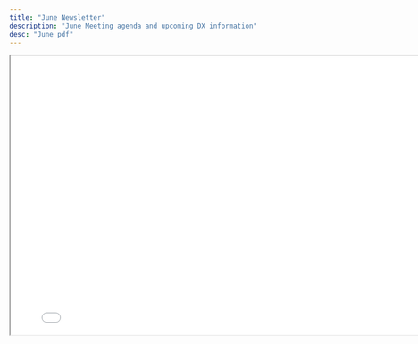```yaml
---
title: "June Newsletter"
description: "June Meeting agenda and upcoming DX information"
desc: "June pdf"
---
```


<div class="newsletter">

<iframe src= 
"/newsletters/JUNE2024.pdf" 
               width="800"
                  height="500"> 
                  </iframe>

</div>